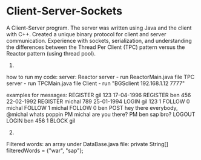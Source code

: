 # Client-Server-Sockets
A Client-Server program. The server was written using Java and the client with C++. Created a unique binary protocol for client and server communication. Experience with sockets, serialization, and understanding the differences between the Thread Per Client (TPC) pattern versus the Reactor pattern (using thread pool).


1.
how to run my code:
server: 
Reactor server - run ReactorMain.java file
TPC server - run TPCMain.java file
Client - run "BGSclient 192.168.1.12 7777"

examples for messages:
REGISTER gil 123 17-04-1996
REGISTER ben 456 22-02-1992
REGISTER michal 789 25-01-1994
LOGIN gil 123 1
FOLLOW 0 michal
FOLLOW 1 michal
FOLLOW 0 ben
POST hey there everybody, @michal whats poppin
PM michal are you there?
PM ben sap bro?
LOGOUT
LOGIN ben 456 1
BLOCK gil

2. 
Filtered words:
an array under DataBase.java file: 
private String[] filteredWords = {"war", "sap"};

